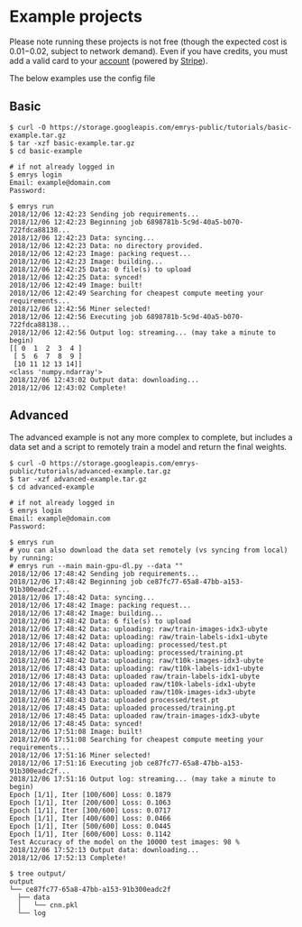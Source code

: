 # Example projects

Please note running these projects is not free (though the expected cost is $0.01-$0.02, subject to network demand). 
Even if you have credits, you must add a valid card to your [account](https://www.emrys.io/account) (powered by [Stripe](https://stripe.com)).

The below examples use the config file
## Basic

	$ curl -O https://storage.googleapis.com/emrys-public/tutorials/basic-example.tar.gz
	$ tar -xzf basic-example.tar.gz
	$ cd basic-example

	# if not already logged in
	$ emrys login
	Email: example@domain.com
	Password:

	$ emrys run
	2018/12/06 12:42:23 Sending job requirements...
	2018/12/06 12:42:23 Beginning job 6898781b-5c9d-40a5-b070-722fdca88138...
	2018/12/06 12:42:23 Data: syncing...
	2018/12/06 12:42:23 Data: no directory provided.
	2018/12/06 12:42:23 Image: packing request...
	2018/12/06 12:42:23 Image: building...
	2018/12/06 12:42:25 Data: 0 file(s) to upload
	2018/12/06 12:42:25 Data: synced!
	2018/12/06 12:42:49 Image: built!
	2018/12/06 12:42:49 Searching for cheapest compute meeting your requirements...
	2018/12/06 12:42:56 Miner selected!
	2018/12/06 12:42:56 Executing job 6898781b-5c9d-40a5-b070-722fdca88138...
	2018/12/06 12:42:56 Output log: streaming... (may take a minute to begin)
	[[ 0  1  2  3  4 ]
	 [ 5  6  7  8  9 ]
	 [10 11 12 13 14]]
	<class 'numpy.ndarray'>
	2018/12/06 12:43:02 Output data: downloading...
	2018/12/06 12:43:02 Complete!

## Advanced

The advanced example is not any more complex to complete, but includes a data set and a script to remotely train a model and return the final weights.

	$ curl -O https://storage.googleapis.com/emrys-public/tutorials/advanced-example.tar.gz
	$ tar -xzf advanced-example.tar.gz
	$ cd advanced-example
	
	# if not already logged in
	$ emrys login
	Email: example@domain.com
	Password:

	$ emrys run
	# you can also download the data set remotely (vs syncing from local) by running:
	# emrys run --main main-gpu-dl.py --data ""
	2018/12/06 17:48:42 Sending job requirements...
	2018/12/06 17:48:42 Beginning job ce87fc77-65a8-47bb-a153-91b300eadc2f...
	2018/12/06 17:48:42 Data: syncing...
	2018/12/06 17:48:42 Image: packing request...
	2018/12/06 17:48:42 Image: building...
	2018/12/06 17:48:42 Data: 6 file(s) to upload
	2018/12/06 17:48:42 Data: uploading: raw/train-images-idx3-ubyte
	2018/12/06 17:48:42 Data: uploading: raw/train-labels-idx1-ubyte
	2018/12/06 17:48:42 Data: uploading: processed/test.pt
	2018/12/06 17:48:42 Data: uploading: processed/training.pt
	2018/12/06 17:48:42 Data: uploading: raw/t10k-images-idx3-ubyte
	2018/12/06 17:48:43 Data: uploading: raw/t10k-labels-idx1-ubyte
	2018/12/06 17:48:43 Data: uploaded raw/train-labels-idx1-ubyte
	2018/12/06 17:48:43 Data: uploaded raw/t10k-labels-idx1-ubyte
	2018/12/06 17:48:43 Data: uploaded raw/t10k-images-idx3-ubyte
	2018/12/06 17:48:43 Data: uploaded processed/test.pt
	2018/12/06 17:48:45 Data: uploaded processed/training.pt
	2018/12/06 17:48:45 Data: uploaded raw/train-images-idx3-ubyte
	2018/12/06 17:48:45 Data: synced!
	2018/12/06 17:51:08 Image: built!
	2018/12/06 17:51:08 Searching for cheapest compute meeting your requirements...
	2018/12/06 17:51:16 Miner selected!
	2018/12/06 17:51:16 Executing job ce87fc77-65a8-47bb-a153-91b300eadc2f...
	2018/12/06 17:51:16 Output log: streaming... (may take a minute to begin)
	Epoch [1/1], Iter [100/600] Loss: 0.1879
	Epoch [1/1], Iter [200/600] Loss: 0.1063
	Epoch [1/1], Iter [300/600] Loss: 0.0717
	Epoch [1/1], Iter [400/600] Loss: 0.0466
	Epoch [1/1], Iter [500/600] Loss: 0.0445
	Epoch [1/1], Iter [600/600] Loss: 0.1142
	Test Accuracy of the model on the 10000 test images: 98 %
	2018/12/06 17:52:13 Output data: downloading...
	2018/12/06 17:52:13 Complete!

	$ tree output/
	output
	└── ce87fc77-65a8-47bb-a153-91b300eadc2f
	  ├── data
	  │   └── cnn.pkl
	  └── log
